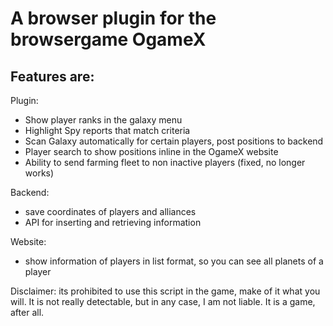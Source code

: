 # A browser plugin for the browsergame OgameX
## Features are:

Plugin:
- Show player ranks in the galaxy menu
- Highlight Spy reports that match criteria
- Scan Galaxy automatically for certain players, post positions to backend
- Player search to show positions inline in the OgameX website
- Ability to send farming fleet to non inactive players (fixed, no longer works)

Backend:
- save coordinates of players and alliances
- API for inserting and retrieving information

Website:
- show information of players in list format, so you can see all planets of a player

Disclaimer: its prohibited to use this script in the game, make of it what you will. It is not really detectable, but in any case, I am not liable. It is a game, after all.
